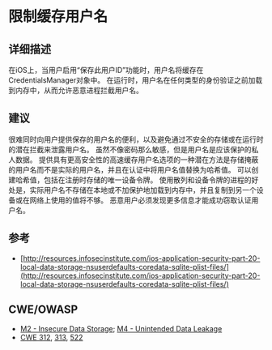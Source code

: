 # 限制缓存用户名

## 详细描述 

在iOS上，当用户启用“保存此用户ID”功能时，用户名将缓存在CredentialsManager对象中。 在运行时，用户名在任何类型的身份验证之前加载到内存中，从而允许恶意进程拦截用户名。

## 建议

很难同时向用户提供保存的用户名的便利，以及避免通过不安全的存储或在运行时的潜在拦截来泄露用户名。 虽然不像密码那么敏感，但是用户名是应该保护的私人数据。 提供具有更高安全性的高速缓存用户名选项的一种潜在方法是存储掩蔽的用户名而不是实际的用户名，并且在认证中将用户名值替换为哈希值。 可以创建哈希值，包括在注册时存储的唯一设备令牌。 使用散列和设备令牌的进程的好处是，实际用户名不存储在本地或不加保护地加载到内存中，并且复制到另一个设备或在网络上使用的值将不够。 恶意用户必须发现更多信息才能成功窃取认证用户名。
 
## 参考

 * [http://resources.infosecinstitute.com/ios-application-security-part-20-local-data-storage-nsuserdefaults-coredata-sqlite-plist-files/](http://resources.infosecinstitute.com/ios-application-security-part-20-local-data-storage-nsuserdefaults-coredata-sqlite-plist-files/)

## CWE/OWASP 

 * [M2 - Insecure Data Storage](https://www.owasp.org/index.php/Mobile_Top_10_2014-M2); [M4 - Unintended Data Leakage](https://www.owasp.org/index.php/Mobile_Top_10_2014-M4)
 * [CWE 312](http://cwe.mitre.org/data/definitions/312.html), [313](http://cwe.mitre.org/data/definitions/313.html), [522](http://cwe.mitre.org/data/definitions/522.html)
